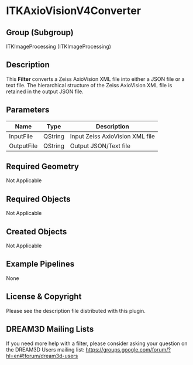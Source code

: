 # ITKAxioVisionV4Converter #

## Group (Subgroup) ##

ITKImageProcessing (ITKImageProcessing)

## Description ##

This **Filter** converts a Zeiss AxioVision XML file into either a JSON file or a text file.  The hierarchical structure of the Zeiss AxioVision XML file is retained in the output JSON file.

## Parameters ##

| Name | Type | Description |
|------|------|------|
| InputFile | QString | Input Zeiss AxioVision XML file |
| OutputFile | QString | Output JSON/Text file |

## Required Geometry ##

Not Applicable

## Required Objects ##

Not Applicable

## Created Objects ##

Not Applicable

## Example Pipelines ##

None

## License & Copyright ##

Please see the description file distributed with this plugin.

## DREAM3D Mailing Lists ##

If you need more help with a filter, please consider asking your question on the DREAM3D Users mailing list:
https://groups.google.com/forum/?hl=en#!forum/dream3d-users